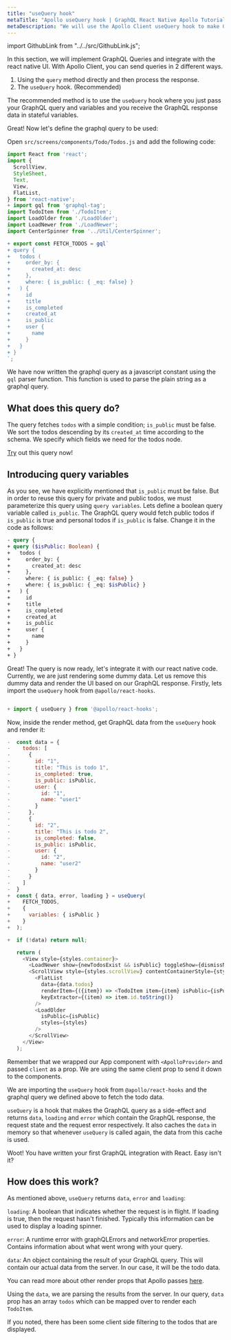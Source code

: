 ```yaml
---
title: "useQuery hook"
metaTitle: "Apollo useQuery hook | GraphQL React Native Apollo Tutorial"
metaDescription: "We will use the Apollo Client useQuery hook to make GraphQL queries and handle the loading and error states"
---
```


import GithubLink from "../../src/GithubLink.js";

In this section, we will implement GraphQL Queries and integrate with the react native UI.
With Apollo Client, you can send queries in 2 different ways.

1. Using the `query` method directly and then process the response.
2. The `useQuery` hook. (Recommended)

The recommended method is to use the `useQuery` hook where you just pass your GraphQL query and variables and you receive the GraphQL response data in stateful variables.

Great! Now let's define the graphql query to be used:

Open `src/screens/components/Todo/Todos.js` and add the following code:


<GithubLink link="https://github.com/hasura/learn-graphql/blob/master/tutorials/mobile/react-native-apollo/app-final/src/screens/components/Todo/Todos.js" text="Todos.js" />

```javascript
import React from 'react';
import {
  ScrollView,
  StyleSheet,
  Text,
  View,
  FlatList,
} from 'react-native';
+ import gql from 'graphql-tag';
import TodoItem from './TodoItem';
import LoadOlder from './LoadOlder';
import LoadNewer from './LoadNewer';
import CenterSpinner from '../Util/CenterSpinner';

+ export const FETCH_TODOS = gql`
+ query {
+   todos (
+     order_by: {
+       created_at: desc
+     },
+     where: { is_public: { _eq: false} }
+   ) {
+     id
+     title
+     is_completed
+     created_at
+     is_public
+     user {
+       name
+     }
+   }
+ }
`;
```

We have now written the graphql query as a javascript constant using the `gql` parser function. This function is used to parse the plain string as a graphql query.

What does this query do? 
------------------------
The query fetches `todos` with a simple condition; `is_public` must be false. We sort the todos descending by its `created_at` time according to the schema. We specify which fields we need for the todos node.

[Try](https://hasura.io/learn/graphql/graphiql?tutorial=react-native) out this query now!

Introducing query variables
---------------------------

As you see, we have explicitly mentioned that `is_public` must be false. But in order to reuse this query for private and public todos, we must parameterize this query using `query variables`. Lets define a boolean query variable called `is_public`. The GraphQL query would fetch public todos if `is_public` is true and personal todos if `is_public` is false. Change it in the code as follows:

```graphql
- query {
+ query ($isPublic: Boolean) {
+   todos (
+     order_by: {
+       created_at: desc
+     },
-     where: { is_public: { _eq: false} }
+     where: { is_public: { _eq: $isPublic} }
+   ) {
+     id
+     title
+     is_completed
+     created_at
+     is_public
+     user {
+       name
+     }
+   }
+ }
```

Great! The query is now ready, let's integrate it with our react native code. Currently, we are just rendering some dummy data. Let us remove this dummy data and render the UI based on our GraphQL response. Firstly, lets import the `useQuery` hook from `@apollo/react-hooks`.

```js

+ import { useQuery } from '@apollo/react-hooks';

```

Now, inside the render method, get GraphQL data from the `useQuery` hook and render it:


```js
-  const data = {
-    todos: [
-      {
-        id: "1",
-        title: "This is todo 1",
-        is_completed: true,
-        is_public: isPublic,
-        user: {
-          id: "1",
-          name: "user1"
-        }
-      },
-      {
-        id: "2",
-        title: "This is todo 2",
-        is_completed: false,
-        is_public: isPublic,
-        user: {
-          id: "2",
-          name: "user2"
-        }
-      }
-    ]
-  }
+  const { data, error, loading } = useQuery(
+    FETCH_TODOS,
+    {
+      variables: { isPublic }
+    }
+  );

+  if (!data) return null;

   return (
     <View style={styles.container}>
       <LoadNewer show={newTodosExist && isPublic} toggleShow={dismissNewTodoBanner} styles={styles} isPublic={isPublic}/>
       <ScrollView style={styles.scrollView} contentContainerStyle={styles.scrollViewContainer}>
         <FlatList
           data={data.todos}
           renderItem={({item}) => <TodoItem item={item} isPublic={isPublic}/>}
           keyExtractor={(item) => item.id.toString()}
         />
         <LoadOlder
           isPublic={isPublic}
           styles={styles}
         />
       </ScrollView>
     </View>
   );

```

Remember that we wrapped our App component with `<ApolloProvider>` and passed `client` as a prop. We are using the same client prop to send it down to the components.

We are importing the `useQuery` hook from `@apollo/react-hooks` and the graphql query we defined above to fetch the todo data.

`useQuery` is a hook that makes the GraphQL query as a side-effect and returns `data`, `loading` and `error` which contain the GraphQL response, the request state and the request error respectively. It also caches the `data` in memory so that whenever `useQuery` is called again, the data from this cache is used.

Woot! You have written your first GraphQL integration with React. Easy isn't it?

How does this work?
-------------------

As mentioned above, `useQuery` returns `data`, `error` and `loading`:

`loading`: A boolean that indicates whether the request is in flight. If loading is true, then the request hasn't finished. Typically this information can be used to display a loading spinner.

`error`: A runtime error with graphQLErrors and networkError properties. Contains information about what went wrong with your query.

`data`: An object containing the result of your GraphQL query. This will contain our actual data from the server. In our case, it will be the todo data.

You can read more about other render props that Apollo passes [here](https://www.apollographql.com/docs/react/data/queries/).

Using the `data`, we are parsing the results from the server. In our query, `data` prop has an array `todos` which can be mapped over to render each `TodoItem`.

If you noted, there has been some client side filtering to the todos that are displayed.
